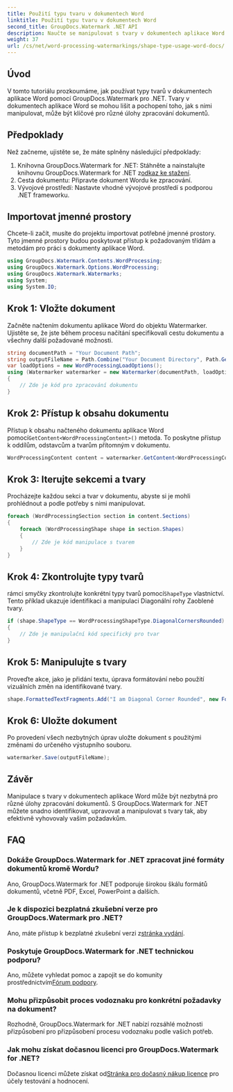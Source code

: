 ```yaml
---
title: Použití typu tvaru v dokumentech Word
linktitle: Použití typu tvaru v dokumentech Word
second_title: GroupDocs.Watermark .NET API
description: Naučte se manipulovat s tvary v dokumentech aplikace Word pomocí GroupDocs.Watermark for .NET. Tento kurz poskytuje návod pro efektivní zpracování dokumentů.
weight: 37
url: /cs/net/word-processing-watermarkings/shape-type-usage-word-docs/
---
```

## Úvod
V tomto tutoriálu prozkoumáme, jak používat typy tvarů v dokumentech aplikace Word pomocí GroupDocs.Watermark pro .NET. Tvary v dokumentech aplikace Word se mohou lišit a pochopení toho, jak s nimi manipulovat, může být klíčové pro různé úlohy zpracování dokumentů.
## Předpoklady
Než začneme, ujistěte se, že máte splněny následující předpoklady:
1.  Knihovna GroupDocs.Watermark for .NET: Stáhněte a nainstalujte knihovnu GroupDocs.Watermark for .NET z[odkaz ke stažení](https://releases.groupdocs.com/Watermark/net/).
2. Cesta dokumentu: Připravte dokument Wordu ke zpracování.
3. Vývojové prostředí: Nastavte vhodné vývojové prostředí s podporou .NET frameworku.

## Importovat jmenné prostory
Chcete-li začít, musíte do projektu importovat potřebné jmenné prostory. Tyto jmenné prostory budou poskytovat přístup k požadovaným třídám a metodám pro práci s dokumenty aplikace Word.
```csharp
using GroupDocs.Watermark.Contents.WordProcessing;
using GroupDocs.Watermark.Options.WordProcessing;
using GroupDocs.Watermark.Watermarks;
using System;
using System.IO;
```
## Krok 1: Vložte dokument
Začněte načtením dokumentu aplikace Word do objektu Watermarker. Ujistěte se, že jste během procesu načítání specifikovali cestu dokumentu a všechny další požadované možnosti.
```csharp
string documentPath = "Your Document Path";
string outputFileName = Path.Combine("Your Document Directory", Path.GetFileName(documentPath));
var loadOptions = new WordProcessingLoadOptions();
using (Watermarker watermarker = new Watermarker(documentPath, loadOptions))
{
    // Zde je kód pro zpracování dokumentu
}
```
## Krok 2: Přístup k obsahu dokumentu
 Přístup k obsahu načteného dokumentu aplikace Word pomocí`GetContent<WordProcessingContent>()` metoda. To poskytne přístup k oddílům, odstavcům a tvarům přítomným v dokumentu.
```csharp
WordProcessingContent content = watermarker.GetContent<WordProcessingContent>();
```
## Krok 3: Iterujte sekcemi a tvary
Procházejte každou sekci a tvar v dokumentu, abyste si je mohli prohlédnout a podle potřeby s nimi manipulovat.
```csharp
foreach (WordProcessingSection section in content.Sections)
{
    foreach (WordProcessingShape shape in section.Shapes)
    {
        // Zde je kód manipulace s tvarem
    }
}
```
## Krok 4: Zkontrolujte typy tvarů
 rámci smyčky zkontrolujte konkrétní typy tvarů pomocí`ShapeType` vlastnictví. Tento příklad ukazuje identifikaci a manipulaci Diagonální rohy Zaoblené tvary.
```csharp
if (shape.ShapeType == WordProcessingShapeType.DiagonalCornersRounded)
{
    // Zde je manipulační kód specifický pro tvar
}
```
## Krok 5: Manipulujte s tvary
Proveďte akce, jako je přidání textu, úprava formátování nebo použití vizuálních změn na identifikované tvary.
```csharp
shape.FormattedTextFragments.Add("I am Diagonal Corner Rounded", new Font("Calibri", 8, FontStyle.Bold), Color.Red, Color.Aqua);
```
## Krok 6: Uložte dokument
Po provedení všech nezbytných úprav uložte dokument s použitými změnami do určeného výstupního souboru.
```csharp
watermarker.Save(outputFileName);
```

## Závěr
Manipulace s tvary v dokumentech aplikace Word může být nezbytná pro různé úlohy zpracování dokumentů. S GroupDocs.Watermark for .NET můžete snadno identifikovat, upravovat a manipulovat s tvary tak, aby efektivně vyhovovaly vašim požadavkům.
## FAQ
### Dokáže GroupDocs.Watermark for .NET zpracovat jiné formáty dokumentů kromě Wordu?
Ano, GroupDocs.Watermark for .NET podporuje širokou škálu formátů dokumentů, včetně PDF, Excel, PowerPoint a dalších.
### Je k dispozici bezplatná zkušební verze pro GroupDocs.Watermark pro .NET?
 Ano, máte přístup k bezplatné zkušební verzi z[stránka vydání](https://releases.groupdocs.com/).
### Poskytuje GroupDocs.Watermark for .NET technickou podporu?
 Ano, můžete vyhledat pomoc a zapojit se do komunity prostřednictvím[Fórum podpory](https://forum.groupdocs.com/c/watermark/19).
### Mohu přizpůsobit proces vodoznaku pro konkrétní požadavky na dokument?
Rozhodně, GroupDocs.Watermark for .NET nabízí rozsáhlé možnosti přizpůsobení pro přizpůsobení procesu vodoznaku podle vašich potřeb.
### Jak mohu získat dočasnou licenci pro GroupDocs.Watermark for .NET?
 Dočasnou licenci můžete získat od[Stránka pro dočasný nákup licence](https://purchase.groupdocs.com/temporary-license/) pro účely testování a hodnocení.